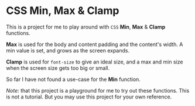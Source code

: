 # CSS Min, Max & Clamp

This is a project for me to play around with `CSS` **Min**, **Max** & **Clamp** functions.

**Max** is used for the body and content padding and the content's width. A min value is set, and grows as the screen expands.

**Clamp** is used for `font-size` to give an ideal size, and a max and min size when the screen size gets too big or small.

So far I have not found a use-case for the **Min** function.

*Note:* that this project is a playground for me to try out these functions. This is not a tutorial. But you may use this project for your own reference.